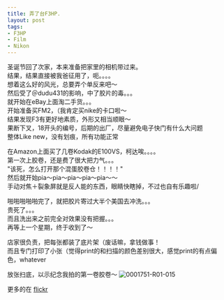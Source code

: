 ```yaml
---
title: 弄了台F3HP.
layout: post
tags:
- F3HP
- Film
- Nikon
---
```

圣诞节回了次家，本来准备把家里的相机带过来。<br>
结果，结果直接被我爸征用了，呃。。。。<br>
想着这么好的风光，总要弄个单反来吧～<br>
然后受了＠dudu431的影响，中了胶片的毒。。。<br>
就开始在eBay上面淘二手货。。。<br>
开始准备买FM2，（我肯定买nike的卡口啦～<br>
结果发现F3有更好地素质，外形又相当顺眼～<br>
果断下叉，18开头的编号，后期的出厂，尽量避免电子快门有什么大问题<br>
整体Like new，没有划痕，所有功能正常


在Amazon上面买了几卷Kodak的E100VS，柯达唉。。。。<br>
第一次上胶卷，还是费了很大把力气。。。<br>
"该死，怎么打开那个混蛋胶卷仓！！！！"<br>
然后就开始pia～pia～pia～pia～pia～～<br>
手动对焦＋裂象屏就是反人能的东西，眼睛快瞎掉，不过也自有乐趣啦/


啪啪啪啪啪完了，就把胶片寄过大半个美国去冲洗。。。<br>
贵死了。。。<br>
而且洗出来之前完全对效果没有把握。。。<br>
再等上一个星期，终于收到了～


店家很负责，把每张都装了底片架（废话嘛，拿钱做事！ <br>
而且专门打印了小张（觉得print的和扫描的颜色差别很大，感觉print的有点偏色，whatever


放张扫底，以示纪念我拍的第一卷胶卷～
![0001751-R01-015](https://farm8.staticflickr.com/7024/6817694023_e388d473e0_b.jpg)

更多的在 [flickr](https://www.flickr.com/photos/snake_bill/albums/72157632667220082/)